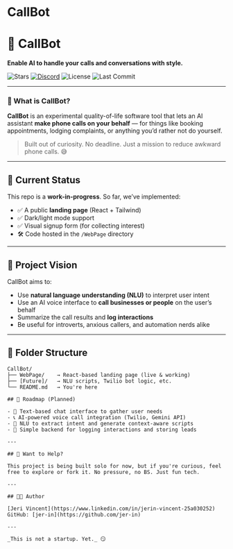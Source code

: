 # CallBot
# 🤖 CallBot

**Enable AI to handle your calls and conversations with style.**

![Stars](https://img.shields.io/github/stars/jer-in/CallBot?style=social)
[![Discord](https://img.shields.io/discord/123456789?label=Discord&color=7289DA)](https://discord.gg/yourserver) 
![License](https://img.shields.io/github/license/jer-in/CallBot)
![Last Commit](https://img.shields.io/github/last-commit/jer-in/CallBot)

---

### 🧠 What is CallBot?

**CallBot** is an experimental quality-of-life software tool that lets an AI assistant **make phone calls on your behalf** — for things like booking appointments, lodging complaints, or anything you’d rather not do yourself.

> Built out of curiosity. No deadline. Just a mission to reduce awkward phone calls. 😅

---

## 🚧 Current Status

This repo is a **work-in-progress**. So far, we’ve implemented:

- ✅ A public **landing page** (React + Tailwind)
- ✅ Dark/light mode support
- ✅ Visual signup form (for collecting interest)
- 🛠️ Code hosted in the `/WebPage` directory

---

## 🧠 Project Vision

CallBot aims to:
- Use **natural language understanding (NLU)** to interpret user intent
- Use an AI voice interface to **call businesses or people** on the user’s behalf
- Summarize the call results and **log interactions**
- Be useful for introverts, anxious callers, and automation nerds alike

---

## 📂 Folder Structure

```text
CallBot/
├── WebPage/    → React-based landing page (live & working)
├── [Future]/   → NLU scripts, Twilio bot logic, etc.
└── README.md   → You're here

## 📅 Roadmap (Planned)

- 🤖 Text-based chat interface to gather user needs
- 📞 AI-powered voice call integration (Twilio, Gemini API)
- 🧠 NLU to extract intent and generate context-aware scripts
- 🔐 Simple backend for logging interactions and storing leads

---

## 👋 Want to Help?

This project is being built solo for now, but if you're curious, feel free to explore or fork it. No pressure, no BS. Just fun tech.

---

## 🧑‍💻 Author

[Jeri Vincent](https://www.linkedin.com/in/jerin-vincent-25a030252)  
GitHub: [jer-in](https://github.com/jer-in)

---

_This is not a startup. Yet._ 😏